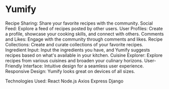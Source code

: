 # Yumify

Recipe Sharing: Share your favorite recipes with the community.
Social Feed: Explore a feed of recipes posted by other users.
User Profiles: Create a profile, showcase your cooking skills, and connect with others.
Comments and Likes: Engage with the community through comments and likes.
Recipe Collections: Create and curate collections of your favorite recipes.
Ingredient Input: Input the ingredients you have, and Yumify suggests recipes based on what's available in your kitchen.
Cuisine Explorer: Explore recipes from various cuisines and broaden your culinary horizons.
User-Friendly Interface: Intuitive design for a seamless user experience.
Responsive Design: Yumify looks great on devices of all sizes.

Technologies Used:
React
Node.js
Axios
Express
Django
